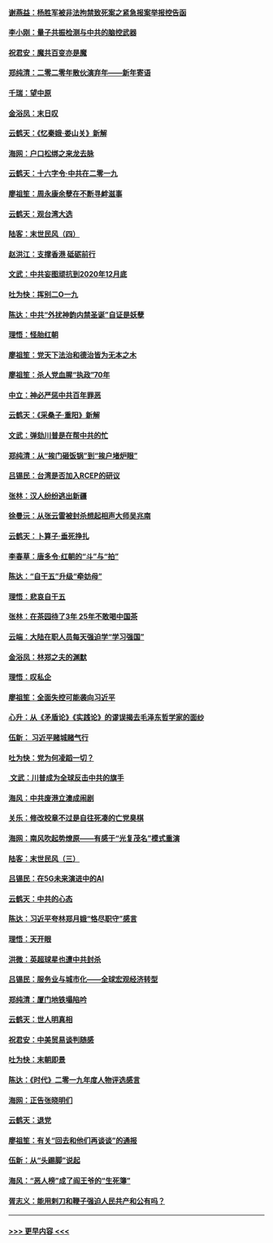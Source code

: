 #### [谢燕益：杨胜军被非法拘禁致死案之紧急报案举报控告函](../pages/nsc993/n11756134.md?t=01010222) 
#### [李小刚：量子共振检测与中共的脑控武器](../pages/nsc993/n11754518.md?t=01010222) 
#### [祝君安：魔共百变亦是魔](../pages/nsc993/n11754469.md?t=01010222) 
#### [郑纯清：二零二零年散伙演弃年——新年寄语](../pages/nsc993/n11754195.md?t=01010222) 
#### [千瑞：望中原](../pages/nsc993/n11754159.md?t=01010222) 
#### [金浴凤：末日叹](../pages/nsc993/n11752359.md?t=01010222) 
#### [云鹤天：《忆秦娥‧娄山关》新解](../pages/nsc993/n11752348.md?t=01010222) 
#### [海网：户口松绑之来龙去脉](../pages/nsc993/n11752328.md?t=01010222) 
#### [云鹤天：十六字令‧中共在二零一九](../pages/nsc993/n11752305.md?t=01010222) 
#### [廖祖笙：周永康余孽在不断寻衅滋事](../pages/nsc993/n11751013.md?t=01010222) 
#### [云鹤天：观台湾大选](../pages/nsc993/n11751007.md?t=01010222) 
#### [陆客：末世民风（四）](../pages/nsc993/n11749203.md?t=01010222) 
#### [赵洪江：支撑香港 砥砺前行](../pages/nsc993/n11748482.md?t=01010222) 
#### [文武：中共妄图顽抗到2020年12月底](../pages/nsc993/n11748446.md?t=01010222) 
#### [吐为快：挥别二O一九](../pages/nsc993/n11748411.md?t=01010222) 
#### [陈达：中共“外扰神韵内禁圣诞”自证是妖孽](../pages/nsc993/n11748226.md?t=01010222) 
#### [理悟：怪胎红朝](../pages/nsc993/n11748206.md?t=01010222) 
#### [廖祖笙：党天下法治和德治皆为无本之木](../pages/nsc993/n11748135.md?t=01010222) 
#### [廖祖笙：杀人党血腥“执政”70年](../pages/nsc993/n11745144.md?t=01010222) 
#### [中立：神必严惩中共百年罪恶](../pages/nsc993/n11744970.md?t=01010222) 
#### [云鹤天：《采桑子‧重阳》新解](../pages/nsc993/n11744948.md?t=01010222) 
#### [文武：弹劾川普是在帮中共的忙](../pages/nsc993/n11744758.md?t=01010222) 
#### [郑纯清：从“挨门砸饭锅”到“挨户堵炉眼”](../pages/nsc993/n11744745.md?t=01010222) 
#### [吕锡民：台湾是否加入RCEP的研议](../pages/nsc993/n11744701.md?t=01010222) 
#### [张林：汉人纷纷逃出新疆](../pages/nsc993/n11743530.md?t=01010222) 
#### [徐曼沅：从张云雷被封杀想起相声大师吴兆南](../pages/nsc993/n11741816.md?t=01010222) 
#### [云鹤天：卜算子‧垂死挣扎](../pages/nsc993/n11739956.md?t=01010222) 
#### [李春草：唐多令‧红朝的“斗”与“拍”](../pages/nsc993/n11739830.md?t=01010222) 
#### [陈达：“自干五”升级“牵妨母”](../pages/nsc993/n11739724.md?t=01010222) 
#### [理悟：悲哀自干五](../pages/nsc993/n11739547.md?t=01010222) 
#### [张林：在茶园待了3年 25年不敢喝中国茶](../pages/nsc993/n11739240.md?t=01010222) 
#### [云端：大陆在职人员每天强迫学“学习强国”](../pages/nsc993/n11738735.md?t=01010222) 
#### [金浴凤：林郑之夫的渊默](../pages/nsc993/n11737735.md?t=01010222) 
#### [理悟：叹私企](../pages/nsc993/n11737715.md?t=01010222) 
#### [廖祖笙：全面失控可能袭向习近平](../pages/nsc993/n11737704.md?t=01010222) 
#### [心升：从《矛盾论》《实践论》的谬误揭去毛泽东哲学家的面纱](../pages/nsc993/n11736962.md?t=01010222) 
#### [伍新： 习近平赌城赌气行](../pages/nsc993/n11736929.md?t=01010222) 
#### [吐为快：党为何凌蹈一切？](../pages/nsc993/n11736915.md?t=01010222) 
#### [ 文武：川普成为全球反击中共的旗手](../pages/nsc993/n11736882.md?t=01010222) 
#### [海风：中共废港立澳成闹剧](../pages/nsc993/n11735857.md?t=01010222) 
#### [关乐：修改校章不过是自往死凑的亡党臭棋](../pages/nsc993/n11735097.md?t=01010222) 
#### [海网：南风吹起势燎原——有感于“光复茂名”模式重演](../pages/nsc993/n11732308.md?t=01010222) 
#### [陆客：末世民风（三）](../pages/nsc993/n11732211.md?t=01010222) 
#### [吕锡民：在5G未来演进中的AI](../pages/nsc993/n11730010.md?t=01010222) 
#### [云鹤天：中共的心态](../pages/nsc993/n11729906.md?t=01010222) 
#### [陈达：习近平夸林郑月娥“恪尽职守”感言](../pages/nsc993/n11729881.md?t=01010222) 
#### [理悟：天开眼](../pages/nsc993/n11729699.md?t=01010222) 
#### [洪微：英超球星也遭中共封杀](../pages/nsc993/n11727243.md?t=01010222) 
#### [吕锡民：服务业与城市化——全球宏观经济转型](../pages/nsc993/n11725845.md?t=01010222) 
#### [郑纯清：厦门地铁塌陷吟](../pages/nsc993/n11725813.md?t=01010222) 
#### [云鹤天：世人明真相](../pages/nsc993/n11725621.md?t=01010222) 
#### [祝君安：中美贸易谈判随感](../pages/nsc993/n11725609.md?t=01010222) 
#### [吐为快：末朝即景](../pages/nsc993/n11723365.md?t=01010222) 
#### [陈达：《时代》二零一九年度人物评选感言](../pages/nsc993/n11723337.md?t=01010222) 
#### [海网：正告张晓明们](../pages/nsc993/n11723228.md?t=01010222) 
#### [云鹤天：退党](../pages/nsc993/n11723056.md?t=01010222) 
#### [廖祖笙：有关“回去和他们再谈谈”的通报](../pages/nsc993/n11722442.md?t=01010222) 
#### [伍新：从“头踢脚”说起](../pages/nsc993/n11722429.md?t=01010222) 
#### [海风：“恶人榜”成了阎王爷的“生死簿”](../pages/nsc993/n11722272.md?t=01010222) 
#### [胥志义：能用剌刀和鞭子强迫人民共产和公有吗？](../pages/nsc993/n11720569.md?t=01010222) 

----
#### [ >>> 更早内容 <<< ](../indexes/nsc993-earlier.md)
